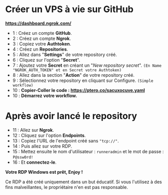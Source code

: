 # Créer un VPS à vie sur GitHub

**https://dashboard.ngrok.com/**

- 1 : Créez un compte **GitHub**.
- 2 : Créez un compte **Ngrok**.
- 3 : Copiez votre **Authtoken**.
- 4 : Créez un **Repositories**.
- 5 : Allez dans "**Settings**" de votre repository créé.
- 6 : Cliquez sur l'option "**Secret**".
- 7 : Ajoutez votre **Secret** en créant un "*New repository secret*". 
`(En Name "NGROK_AUTH_TOKEN" et en Secret votre Authtoken)`
- 8 : Allez dans la section "**Action**" de votre repository créé.
- 9 : Sélectionnez votre repository en cliquant sur Configure. `(Simple workflow)`
- 10 : **Copier-Coller le code : https://ptero.co/sacuxocuve.yaml**
- 10 : **Démarrez votre workflow.**

# Après avoir lancé le repository

- 11 : Allez sur **Ngrok**.
- 12 : Cliquez sur l'option **Endpoints**.
- 13 : Copiez l'URL de l'endpoint créé sans `"tcp://"`.
- 14 : Puis allez sur votre RDP.
- 15 : Mettez ensuite le nom d'utilisateur : `runneradmin` et le mot de passe :  `P@ssw0rd!`
- 16 : Et **connectez-le**.

**Votre RDP Windows est prêt, Enjoy !**


Ce RDP a été créé uniquement dans un but éducatif. Si vous l'utilisez à des fins malveillantes, le propriétaire n'en est pas responsable.
